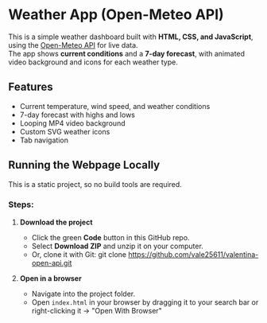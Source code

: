 # Weather App (Open-Meteo API)

This is a simple weather dashboard built with **HTML, CSS, and JavaScript**, using the [Open-Meteo API](https://open-meteo.com/) for live data.  
The app shows **current conditions** and a **7-day forecast**, with animated video background and icons for each weather type.

## Features
- Current temperature, wind speed, and weather conditions
- 7-day forecast with highs and lows
- Looping MP4 video background
- Custom SVG weather icons
- Tab navigation 

## Running the Webpage Locally  

This is a static project, so no build tools are required.  

### Steps:
1. **Download the project**  
   - Click the green **Code** button in this GitHub repo.  
   - Select **Download ZIP** and unzip it on your computer.  
   - Or, clone it with Git: git clone https://github.com/vale25611/valentina-open-api.git


2. **Open in a browser**  
   - Navigate into the project folder.  
   - Open `index.html` in your browser by dragging it to your search bar or right-clicking it → "Open With Browser"  

